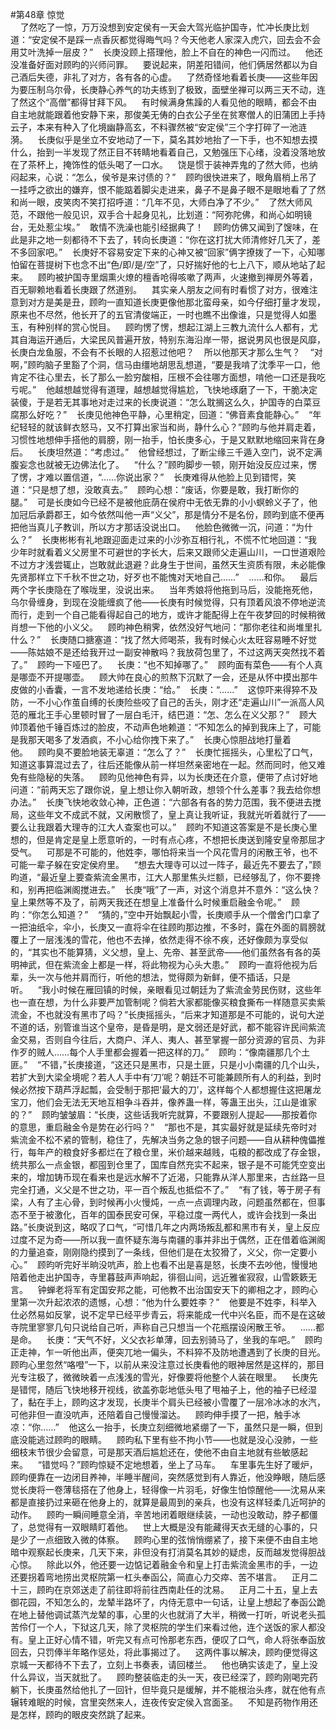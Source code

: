 #第48章 惊觉<br />    了然吃了一惊，万万没想到安定侯有一天会大驾光临护国寺，忙冲长庚比划道：“安定侯不是踩一点香灰都觉得晦气吗？今天他老人家深入虎穴，回去会不会用艾叶洗掉一层皮？”    长庚没顾上搭理他，脸上不自在的神色一闪而过。    他还没准备好面对顾昀的兴师问罪。    要说起来，阴差阳错间，他们俩居然都以为自己酒后失德，非礼了对方，各有各的心虚。    了然奇怪地看着长庚——这些年因为要压制乌尔骨，长庚静心养气的功夫练到了极致，面壁坐禅可以两三天不动，连了然这个“高僧”都得甘拜下风。    有时候满身焦躁的人看见他的眼睛，都会不由自主地就能跟着他安静下来，那俊美无俦的白衣公子坐在贫寒僧人的旧蒲团上手持云子，本来有种入了化境幽静高玄，不料骤然被“安定侯”三个字打碎了一池涟漪。    长庚似乎是坐立不安地动了一下，莫名其妙地抬了一下手，也不知想去摸什么，抬到一半发现了然正目不转睛地看着自己，又勉强压下心绪，没着没落地放在了茶杯上，掩饰性的低头喝了一口水。    饶是惯于装神弄鬼的了然大师，也纳闷起来，心说：“怎么，侯爷是来讨债的？”    顾昀很快进来了，眼角眉梢上吊了一挂呼之欲出的嫌弃，恨不能踮着脚尖走进来，鼻子不是鼻子眼不是眼地看了了然和尚一眼，皮笑肉不笑打招呼道：“几年不见，大师白净了不少。”    了然大师风范，不跟他一般见识，双手合十起身见礼，比划道：“阿弥陀佛，和尚心如明镜台，无处惹尘埃。”    敢情不洗澡也能引经据典了！    顾昀仿佛又闻到了馊味，在此是非之地一刻都待不下去了，转向长庚道：“你在这打扰大师清修好几天了，差不多回家吧。”    长庚好不容易安定下来的心神又被“回家”俩字撩拨了一下，心知哪怕留在菩提树下也念不出“色/即/是/空”了，只好揣好他的七上八下，顺从地站了起来。    顾昀被护国寺里烟熏火燎的檀香呛得咳嗽了两声，火速撤到禅房外等着，百无聊赖地看着长庚跟了然道别。    其实亲人朋友之间有时看惯了对方，很难注意到对方是美是丑，顾昀一直知道长庚更像他那北蛮母亲，如今仔细打量才发现，原来也不尽然，他长开了的五官清俊端正，一时也瞧不出像谁，只是觉得人如墨玉，有种别样的赏心悦目。    顾昀愣了愣，想起江湖上三教九流什么人都有，尤其自海运开通后，大梁民风普遍开放，特别东海沿岸一带，据说男风也很是风靡，长庚白龙鱼服，不会有不长眼的人招惹过他吧？    所以他那天才那么生气？    “对啊，”顾昀脑子里豁了个洞，信马由缰地胡思乱想道，“要是我啃了沈季平一口，他肯定不往心里去，长了那么一脸穷酸相，压根不会往哪方面想，啃他一口还是我吃亏呢。”    他越想越觉得有道理，越想越觉得尴尬，飞快地琢磨了一下，干脆决定装傻，于是若无其事地对走过来的长庚说道：“怎么耽搁这么久，护国寺的白菜豆腐那么好吃？”    长庚见他神色平静，心里稍定，回道：“佛音素食能静心。”    “年纪轻轻的就该鲜衣怒马，又不打算出家当和尚，静什么心？”顾昀与他并肩走着，习惯性地想伸手搭他的肩膀，刚一抬手，怕长庚多心，于是又默默地缩回来背在身后。    长庚坦然道：“考虑过。”    他曾经想过，了断尘缘三千遁入空门，说不定满腹妄念也就被无边佛法化了。    “什么？”顾昀脚步一顿，刚开始没反应过来，愣了愣，才难以置信道，“……你说出家？”    长庚难得从他脸上见到错愕，笑道：“只是想了想，没敢真去。”    顾昀心想：“废话，你要是敢，我打断你的腿。”    可是长庚如今已经不是被他庇荫在侯府中无依无靠的小小螟蛉义子了，他加冠后承爵郡王，如今依然叫他一声“义父”，那是情分不是名份，顾昀到底不便再把他当真儿子教训，所以方才那话没说出口。    他脸色微微一沉，问道：“为什么？”    长庚彬彬有礼地跟迎面走过来的小沙弥互相行礼，不慌不忙地回道：“我少年时就看着义父房里不可避世的字长大，后来又跟师父走遍山川，一口世道艰险不过方才浅尝辄止，岂敢就此退避？此身生于世间，虽然天生资质有限，未必能像先贤那样立下千秋不世之功，好歹也不能愧对天地自己……”    ……和你。    最后两个字长庚隐在了喉咙里，没说出来。    当年秀娘将他拖到马后，没能拖死他，乌尔骨缠身，到现在没能缠疯了他——长庚有时候觉得，只有顶着风浪不停地逆流而行，走到一个自己能看得起自己的地方，或许才能配得上在午夜梦回的时候稍微肖想一下他的小义父。    顾昀神色稍霁，依然没好气地问：“那你老往和尚堆里扎什么？”    长庚随口搪塞道：“找了然大师喝茶，我有时候心火太旺容易睡不好觉——陈姑娘不是还给我开过一副安神散吗？我放荷包里了，不过这两天突然找不着了。”    顾昀一下哑巴了。    长庚：“也不知掉哪了。”    顾昀面有菜色——有个人真是哪壶不开提哪壶。    顾大帅在良心的煎熬下沉默了一会，还是从怀中摸出那牛皮做的小香囊，一言不发地递给长庚：“给。”    长庚：“……”    这惊吓来得猝不及防，一不小心作茧自缚的长庚险些咬了自己的舌头，刚才还“走遍山川”一派高人风范的雁北王手心里顿时冒了一层白毛汗，结巴道：“怎、怎么在义父那？”    顾大帅顶着他千锤百炼过的脸皮，不动声色地赖道：“不知怎么的掉到我床上了，可能是我那天喝多了发酒疯，不小心给你拽下来了。”    长庚心惊胆战地打量着他。    顾昀臭不要脸地装无辜道：“怎么了？”    长庚忙摇摇头，心里松了口气，知道这事算混过去了，往后还能像从前一样坦然亲密地在一起。然而同时，他又难免有些隐秘的失落。    顾昀见他神色有异，以为长庚还在介意，便带了点讨好地问道：“前两天忘了跟你说，皇上想让你入朝听政，想领个什么差事？我去给你想办法。”    长庚飞快地收敛心神，正色道：“六部各有各的势力范围，我不便进去搅局，这些年文不成武不就，又闲散惯了，皇上真让我听证，我就光听着就行了——要么让我跟着大理寺的江大人查案也可以。”    顾昀不知道这答案是不是长庚心里想的，但是肯定是皇上愿意听的，一时有点心疼，不想把长庚送到隆安皇帝那屈才受气。    可那是不可能的，他姓李，哪怕将来当一个风花雪月的闲散王爷，也不可能一辈子躲在安定侯府里。    “想去大理寺可以过一阵子，最近先不要去了，”顾昀道，“最近皇上要查紫流金黑市，江大人那里焦头烂额，已经够乱了，你不要搀和，别再把临渊阁搅进去。”    长庚“哦”了一声，对这个消息并不意外：“这么快？皇上果然等不及了，前两天我还在想皇上准备什么时候重启融金令呢。”    顾昀：“你怎么知道？”    “猜的，”空中开始飘起小雪，长庚顺手从一个僧舍门口拿了一把油纸伞，伞小，长庚又一直将伞在往顾昀那边推，不多时，露在外面的肩膀就覆上了一层浅浅的雪花，他也不去掸，依然走得不徐不疾，还好像颇为享受似的，“其实也不能算猜，义父想，皇上、先帝、甚至武帝——他们虽然各有各的英明神武，但在紫流金上都是一样，将此物视为心头大患。”    顾昀一直将他视为后辈，头一次与他并肩而行，听他的想法，觉得颇为新鲜，便不插话，只是听。    “我小时候在雁回镇的时候，亲眼看见过朝廷为了紫流金劳民伤财，这些年也一直在想，为什么非要严加管制呢？倘若大家都能像买粮食撕布一样随意买卖紫流金，不也就没有黑市了吗？”长庚摇摇头，“后来才知道那是不可能的，说句大逆不道的话，别管谁当这个皇帝，是昏是明，是文弱还是好武，都不能容许民间紫流金交易，否则自今往后，大商户、洋人、夷人、甚至掌握一部分资源的官员、为非作歹的贼人……每个人手里都会握着一把这样的刀。”    顾昀：“像南疆那几个土匪。”    “不错，”长庚接道，“这还只是黑市，只是土匪，只是小小南疆的几个山头，若扩大到大梁全境呢？若人人手中有‘刀’呢？朝廷不可能兼顾所有人的利益，到时候必然按下葫芦浮起瓢，会受制于那把‘最大的刀’，这样每个人都想握住这把屠龙宝刀，他们会无法无天地互相争斗吞并，像养蛊一样，等蛊王出头，江山是谁家的？”    顾昀皱皱眉：“长庚，这些话我听完就算，不要跟别人提起——那按着你的意思，重启融金令是势在必行吗？”    “那也不是，其实最好就是延续先帝时对紫流金不松不紧的管制，稳住了，先解决当务之急的银子问题——自从耕种傀儡推行，每年产的粮食好多都烂在了粮仓里，米价越来越贱，屯粮的都改成了存金银，统共那么一点金银，都囤到仓里了，国库自然充实不起来，银子是不可能凭空变出来的，增加铸币现在看来也是远水解不了近渴，只能靠从洋人那里来，古丝路一旦完全打通，义父是不世之功，平一百个叛乱也抵偿不了。”    “有了钱，等于房子有梁，人有了主心骨，到时候再小火慢炖，一点一点调理内政，问题虽然都在，但事态不至于被激化，百年的国泰民安可保，平稳过度一两代人，或许会找到一条出路。”长庚说到这，略叹了口气，“可惜几年之内两场叛乱都和黑市有关，皇上反应过度不足为奇——所以我一直怀疑东海与南疆的事并非出于偶然，正在借着临渊阁的力量追查，刚刚隐约摸到了一条线，但他们是在太狡猾了，义父，你一定要小心。”    顾昀听完好半晌没吭声，脸上也看不出是喜是怒，长庚不去吵他，慢慢地陪着他走出护国寺，寺里暮鼓声声响起，徘徊山间，远近雅雀寂寂，山雪簌簌无言。    钟蝉老将军有定国安邦之能，可他教不出治国安天下的卿相之才，顾昀心里第一次升起浓浓的遗憾，心想：“他为什么要姓李？”    他要是不姓李，科举入仕必然易如反掌，说不定早已经平步青云，将来能成一代中兴名臣，而不是在这破寺院里寥寥几句只说给自己听，声称自己只想当一个花瓶摆设闲散王爷。    ……都是命。    长庚：“天气不好，义父衣衫单薄，回去别骑马了，坐我的车吧。”    顾昀正走神，乍一听他出声，便突兀地一偏头，不料猝不及防地遭遇到了长庚的目光。顾昀心里忽然“咯噔”一下，以前从来没注意过长庚看他的眼神居然是这样的，那目光专注极了，微微映着一点浅浅的雪光，好像要将他整个人装在眼里。    长庚先是错愕，随后飞快地移开视线，欲盖弥彰地低头甩了甩袖子上，他的袖子已经湿了，黏在手上，顾昀这才发现，长庚半个肩头已经被小雪覆了一层冷冰冰的水汽，可他非但一直没吭声，还陪着自己慢慢溜达。    顾昀伸手摸了一把，触手冰凉：“你……”    他这么一抬手，长庚立刻细微地紧绷了一下，虽然只是一瞬，但到底没能逃过顾昀的眼睛。    顾昀私下里有些不拘小节——也就是没心没肺，一些细枝末节很少会留意，可是那天酒后尴尬还在，使他不由自主地就有些敏感起来。    “错觉吗？”顾昀惊疑不定地想着，坐上了马车。    车里事先生好了暖炉，顾昀便靠在一边闭目养神，半睡半醒间，突然感觉到有人靠近，他没睁眼，随后感觉长庚将一卷薄毯搭在了他身上，轻得像一片羽毛，好像生怕惊醒他——沈易从来都是直接扔过来砸在他身上的，就算是最周到的亲兵，也没有这样轻柔几近呵护的动作。    顾昀一瞬间睡意全消，辛苦地闭着眼继续装，一动也没敢动，脖子都僵了，总觉得有一双眼睛盯着他。    世上大概是没有能藏得天衣无缝的心事的，只是少了一点细致入微的体察。    顾昀心里的弦悄悄绷紧了，接下来便不由自主地暗中观察起长庚来，几天下来，非但没有打消莫名其妙的疑虑，反而越发觉得胆战心惊。    除此以外，他还要一边惦记着融金令和皇上打击紫流金黑市的手，一边还要拐着弯地捞出灵枢院第一杠头奉函公，简直心力交瘁、苦不堪言。    正月二十三，顾昀在京郊送走了前往即将前往西南赴任的沈易。    正月二十五，皇上去御花园，不知怎么的，龙辇半路坏了，内侍无意中一句话，让皇上想起了奉函公跪在地上替他调试蒸汽龙辇的事，心里的火也就消了大半，稍微一打听，听说老头孤苦伶仃一个人，下狱这几天，除了灵枢院的学生们来看过他，连个送饭的家人都没有。皇上正好心情不错，听完又有点可怜那老东西，便叹了口气，命人将张奉函放回去，只罚俸半年略作惩处，将此事揭过了。    这两件事以解决，顾昀便觉得这京城一天都待不下去了，立刻上书奏表，请回楼兰。    他也确实该走了，皇上没什么异议，当天就批了。    顾昀整装临走的头一天，夜已经深了，顾昀刚喝完药躺下，长庚虽然给他扎了一回针，但毕竟只是缓解，并不能根治头疼，就在他有点辗转难眠的时候，宫里突然来人，连夜传安定侯入宫面圣。    不知是药物作用还是怎样，顾昀的眼皮突然跳了起来。